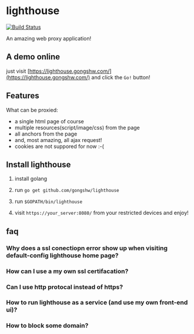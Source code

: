 # lighthouse 

[![Build Status](https://travis-ci.org/gongshw/lighthouse.svg)](https://travis-ci.org/gongshw/lighthouse)

An amazing web proxy application!

## A demo online

just visit [https://lighthouse.gongshw.com/](https://lighthouse.gongshw.com/) and click the `Go!` button!

## Features

What can be proxied:

 - a single html page of course
 - multiple resources(script/image/css) from the page
 - all anchors from the page
 - and, most amazing, all ajax request!
 - cookies are not suppored for now :-(
 
## Install lighthouse

1. install golang

2. run `go get github.com/gongshw/lighthouse`

3. run `$GOPATH/bin/lighthouse`

3. visit `https://your_server:8080/` from your restricted devices and enjoy!

## faq

### Why does a ssl conectiopn error show up when visiting default-config lighthouse home page?
### How can I use a my own ssl certifacation?
### Can I use http protocal instead of https?
### How to run lighthouse as a service (and use my own front-end ui)?
### How to block some domain?
